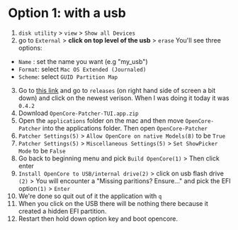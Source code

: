# Option 1: with a usb

1. `disk utility` $>$ `view` $>$ `Show all Devices`
2. go to `External` $>$ **click on top level of the usb** $>$ `erase`
You'll see three options: 
  - `Name` : set the name you want (e.g "my_usb")
  - `Format`: select `Mac OS Extended (Journaled)`
  - `Scheme`: select `GUID Partition Map`
3. Go to [this link](https://github.com/dortania/OpenCore-Legacy-Patcher) and go to `releases` (on right hand side of screen a bit down) and click on the newest verison. When I was doing it today it was `0.4.2`
4. Download `OpenCore-Patcher-TUI.app.zip`
5. Open the `applications` folder on the mac and then move `OpenCore-Patcher` into the applications folder. Then open `OpenCore-Patcher`
6. `Patcher Settings(5)` $>$ `Allow OpenCore on native Models(8)` to be `True`
7. `Patcher Settings(5)` $>$ `Miscellaneous Settings(5)` $>$ `Set ShowPicker Mode` to be `False`
8. Go back to beginning menu and pick `Build OpenCore(1)` $>$ Then click enter
9. `Install OpenCore to USB/internal drive(2)` $>$ click on usb flash drive `(2)` $>$ You will encounter a "Missing paritions? Ensure..." and pick the EFI option`(1)` $>$ `Enter` 
10. We're done so quit out of it the application with `q`
11. When you click on the USB there will be nothing there because it created a hidden EFI partition. 
12. Restart then hold down option key and boot opencore. 
